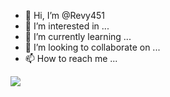 - 👋 Hi, I’m @Revy451
- 👀 I’m interested in ...
- 🌱 I’m currently learning ...
- 💞️ I’m looking to collaborate on ...
- 📫 How to reach me ...
<img src="https://capsule-render.vercel.app/api?type=waving&color=auto&height=200&section=header&text=내용입력&fontSize=90" />
<!---
Revy451/Revy451 is a ✨ special ✨ repository because its `README.md` (this file) appears on your GitHub profile.
You can click the Preview link to take a look at your changes.
--->
